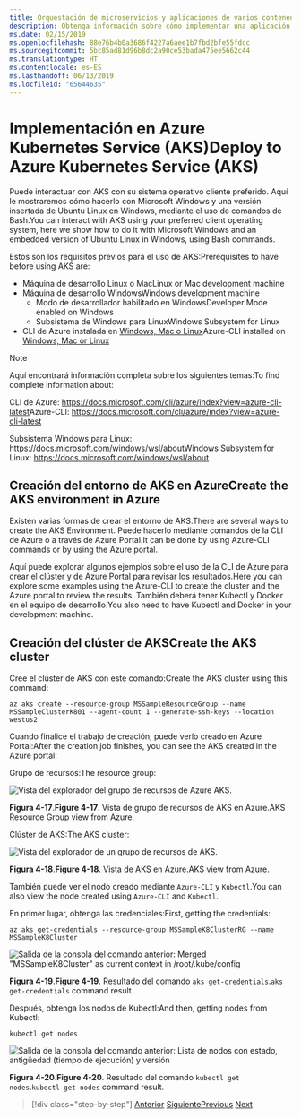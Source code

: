 ```yaml
---
title: Orquestación de microservicios y aplicaciones de varios contenedores para una alta escalabilidad y disponibilidad
description: Obtenga información sobre cómo implementar una aplicación con Azure Kubernetes Service.
ms.date: 02/15/2019
ms.openlocfilehash: 88e76b4b0a3686f4227a6aee1b7fbd2bfe55fdcc
ms.sourcegitcommit: 5bc85ad81d96b8dc2a90ce53bada475ee5662c44
ms.translationtype: HT
ms.contentlocale: es-ES
ms.lasthandoff: 06/13/2019
ms.locfileid: "65644635"
---
```

# <a name="deploy-to-azure-kubernetes-service-aks"></a><span data-ttu-id="f966b-103">Implementación en Azure Kubernetes Service (AKS)</span><span class="sxs-lookup"><span data-stu-id="f966b-103">Deploy to Azure Kubernetes Service (AKS)</span></span>

<span data-ttu-id="f966b-104">Puede interactuar con AKS con su sistema operativo cliente preferido. Aquí le mostraremos cómo hacerlo con Microsoft Windows y una versión insertada de Ubuntu Linux en Windows, mediante el uso de comandos de Bash.</span><span class="sxs-lookup"><span data-stu-id="f966b-104">You can interact with AKS using your preferred client operating system, here we show how to do it with Microsoft Windows and an embedded version of Ubuntu Linux in Windows, using Bash commands.</span></span>

<span data-ttu-id="f966b-105">Estos son los requisitos previos para el uso de AKS:</span><span class="sxs-lookup"><span data-stu-id="f966b-105">Prerequisites to have before using AKS are:</span></span>

- <span data-ttu-id="f966b-106">Máquina de desarrollo Linux o Mac</span><span class="sxs-lookup"><span data-stu-id="f966b-106">Linux or Mac development machine</span></span>
- <span data-ttu-id="f966b-107">Máquina de desarrollo Windows</span><span class="sxs-lookup"><span data-stu-id="f966b-107">Windows development machine</span></span>
  - <span data-ttu-id="f966b-108">Modo de desarrollador habilitado en Windows</span><span class="sxs-lookup"><span data-stu-id="f966b-108">Developer Mode enabled on Windows</span></span>
  - <span data-ttu-id="f966b-109">Subsistema de Windows para Linux</span><span class="sxs-lookup"><span data-stu-id="f966b-109">Windows Subsystem for Linux</span></span>
- <span data-ttu-id="f966b-110">CLI de Azure instalada en [Windows, Mac o Linux](https://docs.microsoft.com/cli/azure/install-azure-cli?view=azure-cli-latest)</span><span class="sxs-lookup"><span data-stu-id="f966b-110">Azure-CLI installed on [Windows, Mac or Linux](https://docs.microsoft.com/cli/azure/install-azure-cli?view=azure-cli-latest)</span></span>

> [!NOTE]
> <span data-ttu-id="f966b-111">Aquí encontrará información completa sobre los siguientes temas:</span><span class="sxs-lookup"><span data-stu-id="f966b-111">To find complete information about:</span></span>
>
> <span data-ttu-id="f966b-112">CLI de Azure: <https://docs.microsoft.com/cli/azure/index?view=azure-cli-latest></span><span class="sxs-lookup"><span data-stu-id="f966b-112">Azure-CLI: <https://docs.microsoft.com/cli/azure/index?view=azure-cli-latest></span></span>
>
> <span data-ttu-id="f966b-113">Subsistema Windows para Linux: <https://docs.microsoft.com/windows/wsl/about></span><span class="sxs-lookup"><span data-stu-id="f966b-113">Windows Subsystem for Linux: <https://docs.microsoft.com/windows/wsl/about></span></span>

## <a name="create-the-aks-environment-in-azure"></a><span data-ttu-id="f966b-114">Creación del entorno de AKS en Azure</span><span class="sxs-lookup"><span data-stu-id="f966b-114">Create the AKS environment in Azure</span></span>

<span data-ttu-id="f966b-115">Existen varias formas de crear el entorno de AKS.</span><span class="sxs-lookup"><span data-stu-id="f966b-115">There are several ways to create the AKS Environment.</span></span> <span data-ttu-id="f966b-116">Puede hacerlo mediante comandos de la CLI de Azure o a través de Azure Portal.</span><span class="sxs-lookup"><span data-stu-id="f966b-116">It can be done by using Azure-CLI commands or by using the Azure portal.</span></span>

<span data-ttu-id="f966b-117">Aquí puede explorar algunos ejemplos sobre el uso de la CLI de Azure para crear el clúster y de Azure Portal para revisar los resultados.</span><span class="sxs-lookup"><span data-stu-id="f966b-117">Here you can explore some examples using the Azure-CLI to create the cluster and the Azure portal to review the results.</span></span> <span data-ttu-id="f966b-118">También deberá tener Kubectl y Docker en el equipo de desarrollo.</span><span class="sxs-lookup"><span data-stu-id="f966b-118">You also need to have Kubectl and Docker in your development machine.</span></span>  

## <a name="create-the-aks-cluster"></a><span data-ttu-id="f966b-119">Creación del clúster de AKS</span><span class="sxs-lookup"><span data-stu-id="f966b-119">Create the AKS cluster</span></span>

<span data-ttu-id="f966b-120">Cree el clúster de AKS con este comando:</span><span class="sxs-lookup"><span data-stu-id="f966b-120">Create the AKS cluster using this command:</span></span>

```console
az aks create --resource-group MSSampleResourceGroup --name MSSampleClusterK801 --agent-count 1 --generate-ssh-keys --location westus2
```

<span data-ttu-id="f966b-121">Cuando finalice el trabajo de creación, puede verlo creado en Azure Portal:</span><span class="sxs-lookup"><span data-stu-id="f966b-121">After the creation job finishes, you can see the AKS created in the Azure portal:</span></span>

<span data-ttu-id="f966b-122">Grupo de recursos:</span><span class="sxs-lookup"><span data-stu-id="f966b-122">The resource group:</span></span>

![Vista del explorador del grupo de recursos de Azure AKS.](media/aks-resource-group-view.png)

<span data-ttu-id="f966b-124">**Figura 4-17**.</span><span class="sxs-lookup"><span data-stu-id="f966b-124">**Figure 4-17**.</span></span> <span data-ttu-id="f966b-125">Vista de grupo de recursos de AKS en Azure.</span><span class="sxs-lookup"><span data-stu-id="f966b-125">AKS Resource Group view from Azure.</span></span>

<span data-ttu-id="f966b-126">Clúster de AKS:</span><span class="sxs-lookup"><span data-stu-id="f966b-126">The AKS cluster:</span></span>

![Vista del explorador de un grupo de recursos de AKS.](media/aks-cluster-view.png)

<span data-ttu-id="f966b-128">**Figura 4-18**.</span><span class="sxs-lookup"><span data-stu-id="f966b-128">**Figure 4-18**.</span></span> <span data-ttu-id="f966b-129">Vista de AKS en Azure.</span><span class="sxs-lookup"><span data-stu-id="f966b-129">AKS view from Azure.</span></span>

<span data-ttu-id="f966b-130">También puede ver el nodo creado mediante `Azure-CLI` y `Kubectl`.</span><span class="sxs-lookup"><span data-stu-id="f966b-130">You can also view the node created using `Azure-CLI` and `Kubectl`.</span></span>

<span data-ttu-id="f966b-131">En primer lugar, obtenga las credenciales:</span><span class="sxs-lookup"><span data-stu-id="f966b-131">First, getting the credentials:</span></span>

```console
az aks get-credentials --resource-group MSSampleK8ClusterRG --name MSSampleK8Cluster
```

![Salida de la consola del comando anterior: Merged "MSSampleK8Cluster" as current context in /root/.kube/config](media/get-credentials-command-result.png)

<span data-ttu-id="f966b-133">**Figura 4-19**.</span><span class="sxs-lookup"><span data-stu-id="f966b-133">**Figure 4-19**.</span></span> <span data-ttu-id="f966b-134">Resultado del comando `aks get-credentials`.</span><span class="sxs-lookup"><span data-stu-id="f966b-134">`aks get-credentials` command result.</span></span>

<span data-ttu-id="f966b-135">Después, obtenga los nodos de Kubectl:</span><span class="sxs-lookup"><span data-stu-id="f966b-135">And then, getting nodes from Kubectl:</span></span>

```console
kubectl get nodes
```

![Salida de la consola del comando anterior: Lista de nodos con estado, antigüedad (tiempo de ejecución) y versión](media/kubectl-get-nodes-command-result.png)

<span data-ttu-id="f966b-137">**Figura 4-20**.</span><span class="sxs-lookup"><span data-stu-id="f966b-137">**Figure 4-20**.</span></span> <span data-ttu-id="f966b-138">Resultado del comando `kubectl get nodes`.</span><span class="sxs-lookup"><span data-stu-id="f966b-138">`kubectl get nodes` command result.</span></span>

>[!div class="step-by-step"]
><span data-ttu-id="f966b-139">[Anterior](orchestrate-high-scalability-availability.md)
>[Siguiente](docker-apps-development-environment.md)</span><span class="sxs-lookup"><span data-stu-id="f966b-139">[Previous](orchestrate-high-scalability-availability.md)
[Next](docker-apps-development-environment.md)</span></span>
